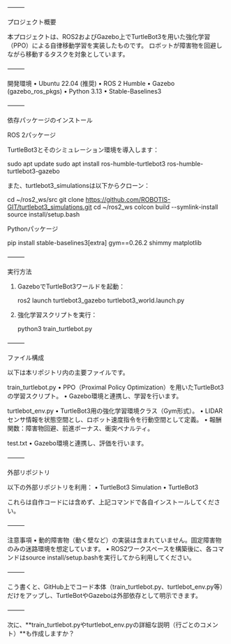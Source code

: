 ⸻

プロジェクト概要

本プロジェクトは、ROS2およびGazebo上でTurtleBot3を用いた強化学習（PPO）による自律移動学習を実装したものです。
ロボットが障害物を回避しながら移動するタスクを対象としています。

⸻

開発環境
	•	Ubuntu 22.04 (推奨)
	•	ROS 2 Humble
	•	Gazebo (gazebo_ros_pkgs)
	•	Python 3.13
	•	Stable-Baselines3

⸻

依存パッケージのインストール

ROS 2パッケージ

TurtleBot3とそのシミュレーション環境を導入します：

sudo apt update
sudo apt install ros-humble-turtlebot3 ros-humble-turtlebot3-gazebo

また、turtlebot3_simulationsは以下からクローン：

cd ~/ros2_ws/src
git clone https://github.com/ROBOTIS-GIT/turtlebot3_simulations.git
cd ~/ros2_ws
colcon build --symlink-install
source install/setup.bash

Pythonパッケージ

pip install stable-baselines3[extra] gym==0.26.2 shimmy matplotlib


⸻

実行方法

1.	GazeboでTurtleBot3ワールドを起動：

	ros2 launch turtlebot3_gazebo turtlebot3_world.launch.py

2.	強化学習スクリプトを実行：

	python3 train_turtlebot.py


⸻

ファイル構成

以下は本リポジトリ内の主要ファイルです。

train_turtlebot.py
	•	PPO（Proximal Policy Optimization）を用いたTurtleBot3の学習スクリプト。
	•	Gazebo環境と連携し、学習を行います。

turtlebot_env.py
	•	TurtleBot3用の強化学習環境クラス（Gym形式）。
	•	LIDARセンサ情報を状態空間とし、ロボット速度指令を行動空間として定義。
	•	報酬関数：障害物回避、前進ボーナス、衝突ペナルティ。

test.txt
	•	Gazebo環境と連携し、評価を行います。

⸻

外部リポジトリ

以下の外部リポジトリを利用：
	•	TurtleBot3 Simulation
	•	TurtleBot3

これらは自作コードには含めず、上記コマンドで各自インストールしてください。

⸻

注意事項
	•	動的障害物（動く壁など）の実装は含まれていません。固定障害物のみの迷路環境を想定しています。
	•	ROS2ワークスペースを構築後に、各コマンドはsource install/setup.bashを実行してから利用してください。

⸻

こう書くと、GitHub上でコード本体（train_turtlebot.py、turtlebot_env.py等）だけをアップし、TurtleBotやGazeboは外部依存として明示できます。

⸻

次に、**train_turtlebot.pyやturtlebot_env.pyの詳細な説明（行ごとのコメント）**も作成しますか？
